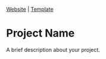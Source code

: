 [Website](#) | [Template](./.github/README.md)

# Project Name

A brief description about your project.
